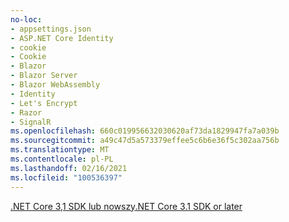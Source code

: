 ```yaml
---
no-loc:
- appsettings.json
- ASP.NET Core Identity
- cookie
- Cookie
- Blazor
- Blazor Server
- Blazor WebAssembly
- Identity
- Let's Encrypt
- Razor
- SignalR
ms.openlocfilehash: 660c019956632030620af73da1829947fa7a039b
ms.sourcegitcommit: a49c47d5a573379effee5c6b6e36f5c302aa756b
ms.translationtype: MT
ms.contentlocale: pl-PL
ms.lasthandoff: 02/16/2021
ms.locfileid: "100536397"
---
```

[<span data-ttu-id="00ac6-101">.NET Core 3,1 SDK lub nowszy</span><span class="sxs-lookup"><span data-stu-id="00ac6-101">.NET Core 3.1 SDK or later</span></span>](https://dotnet.microsoft.com/download/dotnet-core/3.1)
